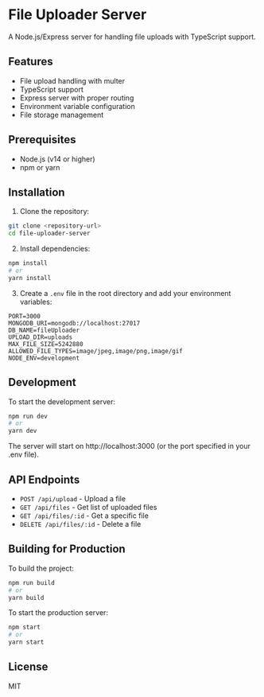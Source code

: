 # File Uploader Server

A Node.js/Express server for handling file uploads with TypeScript support.

## Features

- File upload handling with multer
- TypeScript support
- Express server with proper routing
- Environment variable configuration
- File storage management

## Prerequisites

- Node.js (v14 or higher)
- npm or yarn

## Installation

1. Clone the repository:

```bash
git clone <repository-url>
cd file-uploader-server
```

2. Install dependencies:

```bash
npm install
# or
yarn install
```

3. Create a `.env` file in the root directory and add your environment variables:

```env
PORT=3000
MONGODB_URI=mongodb://localhost:27017
DB_NAME=fileUploader
UPLOAD_DIR=uploads
MAX_FILE_SIZE=5242880
ALLOWED_FILE_TYPES=image/jpeg,image/png,image/gif
NODE_ENV=development
```

## Development

To start the development server:

```bash
npm run dev
# or
yarn dev
```

The server will start on http://localhost:3000 (or the port specified in your .env file).

## API Endpoints

- `POST /api/upload` - Upload a file
- `GET /api/files` - Get list of uploaded files
- `GET /api/files/:id` - Get a specific file
- `DELETE /api/files/:id` - Delete a file

## Building for Production

To build the project:

```bash
npm run build
# or
yarn build
```

To start the production server:

```bash
npm start
# or
yarn start
```

## License

MIT
